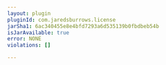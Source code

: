 ```yaml
---
layout: plugin
pluginId: com.jaredsburrows.license
jarSha1: 6ac340455e8e4bfd7293a6d535139b0fbdbeb54b
isJarAvailable: true
error: NONE
violations: []

---
```

